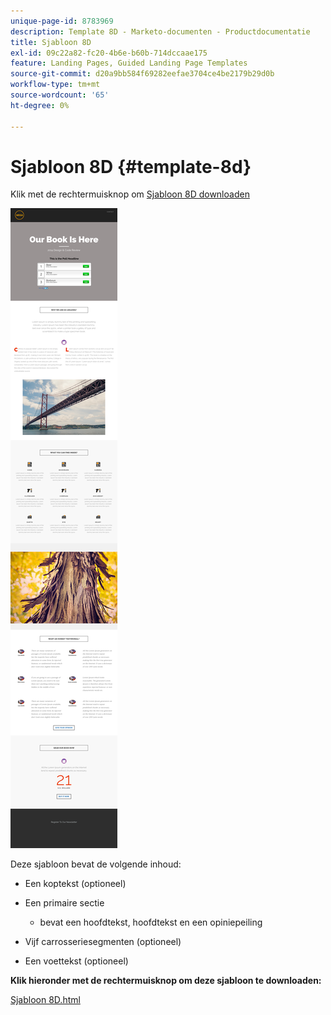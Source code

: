 ```yaml
---
unique-page-id: 8783969
description: Template 8D - Marketo-documenten - Productdocumentatie
title: Sjabloon 8D
exl-id: 09c22a82-fc20-4b6e-b60b-714dccaae175
feature: Landing Pages, Guided Landing Page Templates
source-git-commit: d20a9bb584f69282eefae3704ce4be2179b29d0b
workflow-type: tm+mt
source-wordcount: '65'
ht-degree: 0%

---
```


# Sjabloon 8D {#template-8d}

Klik met de rechtermuisknop om [Sjabloon 8D downloaden](https://experienceleague.adobe.com/landing/marketo/lp-templates/template-8d.html?lang=nl-NL)

![](assets/image2015-7-29-14-3a28-3a56.png)

Deze sjabloon bevat de volgende inhoud:

* Een koptekst (optioneel)
* Een primaire sectie

   * bevat een hoofdtekst, hoofdtekst en een opiniepeiling

* Vijf carrosseriesegmenten (optioneel)
* Een voettekst (optioneel)

**Klik hieronder met de rechtermuisknop om deze sjabloon te downloaden:**

[Sjabloon 8D.html](https://experienceleague.adobe.com/landing/marketo/lp-templates/template-8d.html?lang=nl-NL)
